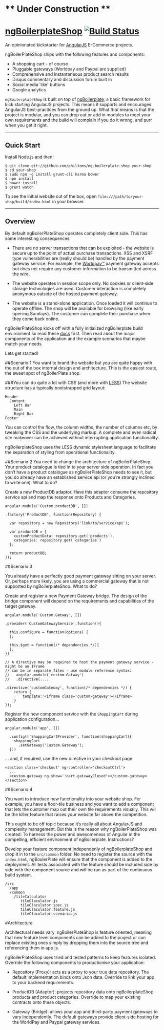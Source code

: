 # \*\* Under Construction \*\*
# [ngBoilerplateShop](http://philtoms.github.com/ng-boilerplate-shop) [![Build Status](https://travis-ci.org/philtoms/ng-boilerplate-shop.png?branch=master)](https://travis-ci.org/philtoms/ng-boilerplate-shop)

An opinionated kickstarter for [AngularJS](http://angularjs.org) E-Commerce projects. 

ngBoilerPlateShop ships with the following features and components:

- A shopping cart - of course
- Pluggable gateways (Worldpay and Paypal are supplied)
- Comprehensive and instantaneous product search results
- Disqus commentary and discussion forum built in
- Social media 'like' buttons
- Google analytics

`ngBoilerplateShop` is built on top of [ngBoilerplate](http://joshdmiller.github.com/ng-boilerplate), a basic framework for kick starting AngularJS projects. This means it supports and encourages AngularJS best-practices from the ground up. What *that* means is that the project is modular, and you can drop out or add in modules to meet your own requirements and the build will complain if you do it wrong, and purr when you get it right. 

***

## Quick Start

Install Node.js and then:

```
$ git clone git://github.com/philtoms/ng-boilerplate-shop your-shop
$ cd your-shop
$ sudo npm -g install grunt-cli karma bower
$ npm install
$ bower install
$ grunt watch
```

To see the initial website out of the box, open `file:///path/to/your-shop/build/index.html` in your browser.

***
## Overview

By default ngBoilerPlateShop operates completely client side. This has some interesting consequences:

- There are no server transactions that can be exploited - the website is secure up to the point of actual purchase transactions. XSS and XSRF type vulnerabilities are (really should be) handled by the payment gateway service. For example, the [Worldpay™](http://www.worldpay.com/products/index.php?page=ecom&c=) payment gateway accepts but does not require any customer information to be transmitted across the wire. 

- The website operates in session scope only. No cookies or client-side storage technologies are used. Customer interaction is completely anonymous outside of the hosted payment gateway. 

- The website is a stand-alone application. Once loaded it will continue to operate offline. The shop will be available for browsing (like early opening Sundays). The customer can complete their purchase when they come back online.

ngBoilerPlateShop kicks off with a fully initialized ngBoilerplate build environment so read these [docs](http://joshdmiller.github.com/ng-boilerplate) first. Then read about the major components of the application and the example scenarios that maybe match your needs. 

Lets get started! 

##Scenario 1
You want to brand the website but you are quite happy with the out of the box internal design and architecture. This is the easiest route, the sweet spot of ngBoilerPlate shop. 

###You can do quite a lot with CSS (and more with [LESS](http://lesscss.org/))
The website structure has a typically bootstrapped grid layout:
```
Header
  Content
    Left Bar
    Main
    Right Bar
Footer
```
You can control the flow, the column widths, the number of columns etc, by tweaking the CSS and the underlying markup. A complete and even radical site makeover can be achieved without interrupting application functionality. 

ngBoilerplateShop uses the LESS dynamic stylesheet language to facilitate the separation of styling from operational functionality.

##Scenario 2
You need to change the architecture of ngBoilerPlateShop. Your product catalogue is tied in to your server side operation. In fact you don’t have a product catalogue as ngBoilerPlateShop needs to see it, but you do already have an established service api (or you’re strongly inclined to write one). What to do?

Create a new ProductDB adaptor. Have this adaptor consume the repository service api and map the response onto Products and Categories. 
```
angular.module('Custom.productDB', [])

.factory('ProductDB', function(Repository) {
    
  var repository = new Repository('link/to/service/api');

  var productDB = {
    customProductData: repository.get('products'),
    categories: repository.get('categories')
  };

  return productDB;
});
```

##Scenario 3

You already have a perfectly good payment gateway sitting on your server. Or, perhaps more likely, you are using a commercial gateway that is not supported by ngBoilerplateShop. What to do?

Create and register a new Payment Gateway bridge. The design of the bridge component will depend on the requirements and capabilities of the target gateway. 

```
angular.module('Custom.Gatway', [])

.provider('CustomGatewayService',function(){

  this.configure = function(options) {
  };

  this.$get = function(/* dependencies */){
  };
})

// A directive may be required to host the payment gateway service - might be an IFrame
// can be in separate files - use module reference syntax:
//   angular.module('custom-Gatway')
//   .directive(....

.directive('customGateway', function(/* dependencies */) {
    return {
        template:'<iframe class='custom-gateway'></iframe>
    }
});
```

Register the new component service with the `ShoppingCart` during application configuration...
```
angular.module('app', [])

  .config(['ShoppingCartProvider', function(shoppingCart){
    shoppingCart
      .setGateway('Custom.Gateway');
  }])

```

... and, if required, use the new directive in your checkout page
```
<section class='checkout' ng-controller='checkoutCtrl'>
  ...
  <custom-gateway ng-show='!cart.gatewayClosed'></custom-gateway>
</section>
```
##Scenario 4

You want to introduce new functionality into your website shop. For example, you have a floor-tile business and you want to add a component that lets the customer map out their own tile requirements visually. This will be the killer feature that raises your website far above the competition. 

This ought to be off topic because it’s really all about AngularJS and complexity management. But this is the reason why ngBoilerPlateShop was created: To harness the power and awesomeness of Angular in the compelling, efficient environment of ngBoilerplate. Instructions?

Develop your feature component independenly of ngBoilerplateShop and drop it in to the `src/common` folder. No need to register the source with the `index.html`, ngBoulerPlate will ensure that the component is added to the deployment. All tests associated with the feature should be included side by side with the component source and will be run as part of the continuous build system.

```
/src
  /app
  /common
    /tileCalculator
       tileClaculator.js
       tileClaculator.spec.js
       tileClaculator.feature.js
       tileClaculator.scenario.js
```

#Architecture

Architectural needs vary. ngBoilerPlateShop is feature oriented, meaning that new feature level components can be added to the project or can replace existing ones simply by dropping them into the source tree and referencing them in app.js. 

ngBoilerPlateShop uses tried and tested patterns to keep features isolated. Override the following components to productionise your application:

- Repository (Proxy): acts as a proxy to your true data repository. The default implementation binds onto Json data. Override to link your app to your backend requirements.

- ProductDB (Adaptor): projects repository data onto ngBoilerplateShop products and product categories. Override to map your existing contracts onto these objects.

- Gateway (Bridge): allows your app and third-party payment gateways to vary independently. The default gateways provide client-side hosting for the WorldPay and Paypal gateway services. 
